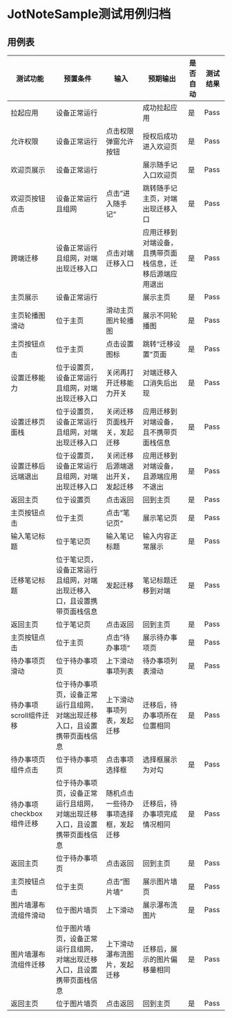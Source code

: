 # JotNoteSample测试用例归档

## 用例表

| 测试功能    | 预置条件         | 输入             | 预期输出                  | 是否自动 | 测试结果 |
|---------|--------------|----------------|-----------------------|------|------|
| 拉起应用    | 	设备正常运行     | 		             | 成功拉起应用                | 是    | Pass |
|允许权限| 设备正常运行 | 点击权限弹窗允许按钮 |授权后成功进入欢迎页 | 是    |Pass|
| 欢迎页展示   | 	设备正常运行      | 		             | 展示随手记入口欢迎页 | 是    | Pass |
| 欢迎页按钮点击 | 设备正常运行且组网 | 点击”进入随手记“ | 跳转随手记主页，对端出现迁移入口 | 是 | Pass |
| 跨端迁移 | 设备正常运行且组网，对端出现迁移入口 | 点击对端迁移入口 | 应用迁移到对端设备，且携带页面栈信息，迁移后源端应用退出 | 是 | Pass |
| 主页展示 | 设备正常运行 |  | 展示主页 | 是 | Pass |
| 主页轮播图滑动 | 位于主页 | 滑动主页图片轮播图 | 展示不同轮播图 | 是 | Pass |
| 主页按钮点击  | 	位于主页        | 点击设置图标 | 	跳转“迁移设置”页面  | 是    | Pass |
| 设置迁移能力 | 位于设置页，设备正常运行且组网，对端出现迁移入口 | 关闭再打开迁移能力开关 | 对端迁移入口消失后出现 | 是 | Pass |
| 设置迁移页面栈 | 位于设置页，设备正常运行且组网，对端出现迁移入口 | 关闭迁移页面栈开关，发起迁移 | 应用迁移到对端设备，且不携带页面栈信息 | 是 | Pass |
| 设置迁移后远端退出 | 位于设置页，设备正常运行且组网，对端出现迁移入口 | 关闭迁移后源端退出开关，发起迁移 | 应用迁移到对端设备，且源端应用不退出 | 是 | Pass |
| 返回主页 | 位于设置页 | 点击返回 | 回到主页 | 是 | Pass |
| 主页按钮点击 | 位于主页 | 点击”笔记页“ | 展示笔记页 | 是 | Pass |
| 输入笔记标题 | 位于笔记页 | 输入笔记标题 | 输入内容正常展示 | 是 | Pass |
| 迁移笔记标题 | 位于笔记页，设备正常运行且组网，对端出现迁移入口，且设置携带页面栈信息 | 发起迁移 | 笔记标题迁移到对端 | 是 | Pass |
| 返回主页 | 位于笔记页 | 点击返回 | 回到主页 | 是 | Pass |
| 主页按钮点击 | 位于主页 | 点击”待办事项“ | 展示待办事项页 | 是 | Pass |
| 待办事项页滑动 | 位于待办事项页 | 上下滑动事项列表 | 待办事项列表滑动 | 是 | Pass |
| 待办事项scroll组件迁移 | 位于待办事项页，设备正常运行且组网，对端出现迁移入口，且设置携带页面栈信息 | 上下滑动事项列表，发起迁移 | 迁移后，待办事项所在位置相同 | 是 | Pass |
| 待办事项页组件点击 | 位于待办事项页 | 点击事项选择框 | 选择框展示为对勾 | 是 | Pass |
| 待办事项checkbox组件迁移 | 位于待办事项页，设备正常运行且组网，对端出现迁移入口，且设置携带页面栈信息 | 随机点击一些待办事项选择框，发起迁移 | 迁移后，待办事项完成情况相同 | 是 | Pass |
| 返回主页 | 位于待办事项页 | 点击返回 | 回到主页 | 是 | Pass |
| 主页按钮点击 | 位于主页 | 点击”图片墙“ | 展示图片墙页 | 是 | Pass |
| 图片墙瀑布流组件滑动 | 位于图片墙页 | 上下滑动 | 展示瀑布流图片 | 是 | Pass |
| 图片墙瀑布流组件迁移 | 位于图片墙页，设备正常运行且组网，对端出现迁移入口，且设置携带页面栈信息 | 上下滑动瀑布流图片，发起迁移 | 迁移后，展示的图片偏移量相同 | 是 | Pass |
| 返回主页 | 位于图片墙页 | 点击返回 | 回到主页 | 是 | Pass |